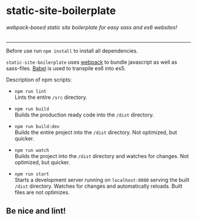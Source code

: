 # static-site-boilerplate
###### webpack-based static site boilerplate for easy sass and es6 websites!

---------------------------------------------

Before use run `npm install` to install all dependencies.

`static-site-boilerplate` uses [webpack](https://webpack.github.io/) to bundle javascript as well as sass-files. [Babel](https://babeljs.io/) is used to transpile es6 into es5.

Description of npm scripts:

* `npm run lint` <br>
  Lints the entire `/src` directory.

* `npm run build` <br>
  Builds the production ready code into the `/dist` directory.

* `npm run build:dev` <br>
  Builds the entire project into the `/dist` directory. Not optimized, but quicker.

* `npm run watch` <br>
  Builds the project into the `/dist` directory and watches for changes. Not optimized, but quicker.

* `npm run start` <br>
  Starts a development server running on `localhost:8080` serving the built `/dist` directory. Watches for changes and automatically reloads. Built files are not optimizes.

## Be nice and lint!
